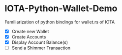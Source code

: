 # IOTA-Python-Wallet-Demo
Familiarization of python bindings for wallet.rs of IOTA

- [X] Create new Wallet
- [X] Create Accounts
- [X] Display Account Balance(s)
- [ ] Send a Shimmer Transaction

